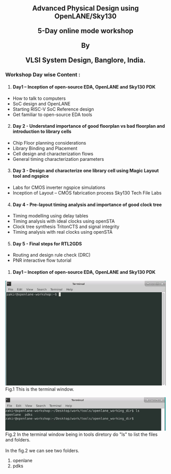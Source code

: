 <h2><p align="center">Advanced Physical Design using OpenLANE/Sky130</p><p align="center">5-Day online mode workshop</p><p align="center">By</p><p align="center">VLSI System Design, Banglore, India.</p></h2>

<h3>Workshop Day wise Content :</h3>
<ol start="1">
 <li>
  <h4>Day1 – Inception of open-source EDA, OpenLANE and Sky130 PDK</h4>
 </li>
</ol>
<ul>
 <li>
How to talk to computers  </li>
<li>SoC design and OpenLANE  </li>
<li>Starting RISC-V SoC Reference design  </li>
<li>Get familiar to open-source EDA tools
  </li>
</ul>
<ol start="2">
 <li>
<h4>Day 2 - Understand importance of good floorplan vs bad floorplan and introduction to library cells</h4>
 </li>
</ol>
<ul>
 <li>
Chip Floor planning considerations</li>
 <li>Library Binding and Placement</li>
 <li>Cell design and characterization flows</li>
 <li>General timing characterization parameters
 </li>
 </ul>
 <ol start="3">
 <li>
<h4>Day 3 - Design and characterize one library cell using Magic Layout tool and ngspice</h4>
 </li>
</ol>
<ul>
 <li>
Labs for CMOS inverter ngspice simulations </li>
 <li>Inception of Layout – CMOS fabrication process
Sky130 Tech File Labs
  </li>
 </ul>
   <ol start="4">
 <li>
<h4>Day 4 - Pre-layout timing analysis and importance of good clock tree</h4>
 </li>
</ol>
  <ul>
 <li>
Timing modelling using delay tables </li>
<li>Timing analysis with ideal clocks using openSTA </li>
<li>Clock tree synthesis TritonCTS and signal integrity </li>
<li>Timing analysis with real clocks using openSTA
  </li>
    </ul>
      <ol start="5">
 <li>
<h4>Day 5 - Final steps for RTL2GDS</h4>
  </li>
</ol>
<ul>
 <li>
Routing and design rule check (DRC) </li>
<li>PNR interactive flow tutorial
 </li>
  </ul>

<ol start="1">
 <li>
  <h4>Day1 – Inception of open-source EDA, OpenLANE and Sky130 PDK</h4>
 </li>
</ol>

<img src="day1/1 terminal.JPG">
Fig.1 This is the terminal window.<br/>
<br/><img src="day1/2. go to the working directory.JPG">
Fig.2 In the terminal window being in tools diretory do "ls" to list the files and folders.<br>  
<br/>In the fig.2 we can see two folders.<br>  
<ol>
<li>openlane</li>
 <li>pdks</li>
</ol>

